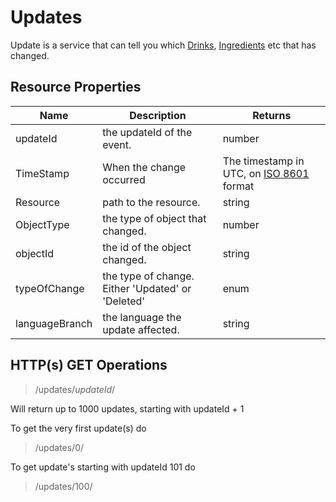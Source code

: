 ﻿Updates
=========
Update is a service that can tell you which [Drinks][], [Ingredients][] etc that has changed.
## Resource Properties
<table>
    <thead>
        <tr>
            <th>Name</th>
            <th>Description</th>
            <th>Returns</th>
        </tr>
    </thead>
    <tbody>
        <tr>
            <td>updateId</td>
            <td>the updateId of the event.</td>
            <td>number</td>
        </tr>
        <tr>
            <td>TimeStamp</td>
            <td>When the change occurred</td>
            <td>The timestamp in UTC, on <a href="http://www.w3.org/TR/NOTE-datetime">ISO 8601</a> format</td>
        </tr>
        <tr>
            <td>Resource</td>
            <td>path to the resource.</td>
            <td>string</td>
        </tr>
        <tr>
            <td>ObjectType</td>
            <td>the type of object that changed.</td>
            <td>number</td>
        </tr>
        <tr>
            <td>objectId</td>
            <td>the id of the object changed.</td>
            <td>string</td>
        </tr>
        <tr>
            <td>typeOfChange</td>
            <td>the type of change. Either 'Updated' or 'Deleted'</td>
            <td>enum</td>
        </tr>
        <tr>
            <td>languageBranch</td>
            <td>the language the update affected.</td>
            <td>string</td>
        </tr>
    </tbody>
</table>

## HTTP(s) GET Operations

> /updates/*updateId*/

Will return up to 1000 updates, starting with updateId + 1

To get the very first update(s) do
> /updates/0/

 To get update's starting with updateId 101 do
> /updates/100/

[Drinks]: /drinks-api/docs/v2/drinks
[Ingredients]: /drinks-api/docs/v2/ingredients
